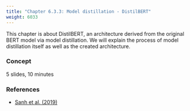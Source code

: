 ```yaml
---
title: "Chapter 6.3.3: Model distillation - DistilBERT"
weight: 6033
---
```

This chapter is about DistilBERT, an architecture derived from the original BERT model via model distillation. 
We will explain the process of model distillation itself as well as the created architecture.

<!--more-->

### Concept 
5 slides, 10 minutes

<!--
### Lecture video
{{< video id="TfrSKiOecWI" >}}
### Lecture Slides
{{< pdfjs file="https://github.com/slds-lmu/lecture_i2ml/blob/master/slides-pdf/slides-basics-whatisml.pdf" >}}
-->

### References 

- [Sanh et al. (2019)](https://arxiv.org/pdf/1910.01108.pdf)
